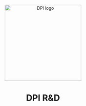 <p align="center">
  <a href="https://dpi.fr">
    <img width="250px" src="https://dpi.fr/wp-content/uploads/2020/08/Logotype-DPI-RVB-avec-cartouche-blanc.svg" alt="DPI logo"><br/>
  </a>
  <h1 align="center">DPI R&D</h1>
</p>

